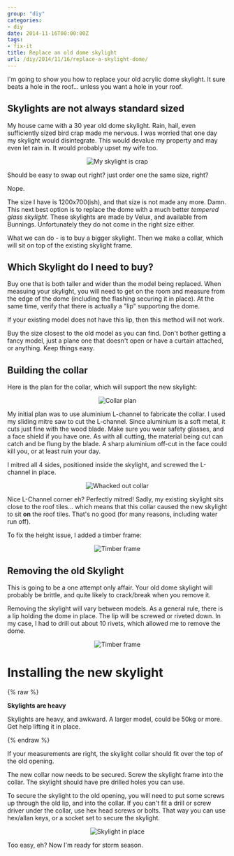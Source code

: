```yaml
---
group: "diy"
categories:
- diy
date: 2014-11-16T00:00:00Z
tags:
- fix-it
title: Replace an old dome skylight
url: /diy/2014/11/16/replace-a-skylight-dome/
---
```




I'm going to show you how to replace your old acrylic dome skylight. It sure beats a hole in the roof... unless you want a hole in your roof.

<!--more-->

## Skylights are not always standard sized

My house came with a 30 year old dome skylight. Rain, hail, even sufficiently sized bird crap made me nervous. I was worried that one day my skylight would disintegrate. This would devalue my property and may even let rain in. It would probably upset my wife too.

<div id="wrapper" style="width:100%; text-align:center"><img class="pure-img blog-img img-thumbnail" src="/images/diy/skylight01.jpg" alt="My skylight is crap" /></div>

Should be easy to swap out right? just order one the same size, right?

Nope.

The size I have is 1200x700(ish), and that size is not made any more. Damn. This next best option is to replace the dome with a much better *tempered glass skylight*. These skylights are made by Velux, and available from Bunnings. Unfortunately they do not come in the right size either.

What we can do - is to buy a bigger skylight. Then we make a collar, which will sit on top of the existing skylight frame.

## Which Skylight do I need to buy?

Buy one that is both taller and wider than the model being replaced. When measuing your skylight, you will need to get on the room and measure from the edge of the dome (including the flashing securing it in place). At the same time, verify that there is actually a "lip" supporting the dome.

If your existing model does not have this lip, then this method will not work.

Buy the size closest to the old model as you can find. Don't bother getting a fancy model, just a plane one that doesn't open or have a curtain attached, or anything. Keep things easy.

## Building the collar

Here is the plan for the collar, which will support the new skylight:

<div id="wrapper" style="width:100%; text-align:center"><img class="pure-img blog-img img-thumbnail" src="/images/diy/skylight-plan.jpg" alt="Collar plan" /></div>

My initial plan was to use aluminium L-channel to fabricate the collar. I used my sliding mitre saw to cut the L-channel. Since aluminium is a soft metal, it cuts just fine with the wood blade. Make sure you wear safety glasses, and a face shield if you have one. As with all cutting, the material being cut can catch and be flung by the blade. A sharp aluminium off-cut in the face could kill you, or at least ruin your day.

I mitred all 4 sides, positioned inside the skylight, and screwed the L-channel in place.

<div id="wrapper" style="width:100%; text-align:center"><img class="pure-img blog-img img-thumbnail" src="/images/diy/skylight02.jpg" alt="Whacked out collar" /></div>

Nice L-Channel corner eh? Perfectly mitred! Sadly, my existing skylight sits close to the roof tiles... which means that this collar caused the new skylight to sit **on** the roof tiles.  That's no good (for many reasons, including water run off).

To fix the height issue, I added a timber frame:

<div id="wrapper" style="width:100%; text-align:center"><img class="pure-img blog-img img-thumbnail" src="/images/diy/skylight03.jpg" alt="Timber frame" /></div>


## Removing the old Skylight

This is going to be a one attempt only affair. Your old dome skylight will probably be brittle, and quite likely to crack/break when you remove it.

Removing the skylight will vary between models. As a general rule, there is a lip holding the dome in place. The lip will be screwed or riveted down. In my case, I had to drill out about 10 rivets, which allowed me to remove the dome.

<div id="wrapper" style="width:100%; text-align:center"><img class="pure-img blog-img img-thumbnail" src="/images/diy/skylight05.jpg" alt="Timber frame" /></div>

# Installing the new skylight

{% raw %}
<div class="bg-warning messagebox round"><strong>Skylights are heavy</strong><p />
Skylights are heavy, and awkward. A larger model, could be 50kg or more. Get help lifting it in place.</div>
{% endraw %}

If your measurements are right, the skylight collar should fit over the top of the old opening.

The new collar now needs to be secured. Screw the skylight frame into the collar. The skylight should have pre drilled holes you can use.

To secure the skylight to the old opening, you will need to put some screws up through the old lip, and into the collar. If you can't fit a drill or screw driver under the collar, use hex head screws or bolts. That way you can use hex/allan keys, or a socket set to secure the skylight.

<div id="wrapper" style="width:100%; text-align:center"><img class="pure-img blog-img img-thumbnail" src="/images/diy/skylight06.jpg" alt="Skylight in place" /></div>

Too easy, eh? Now I'm ready for storm season.
